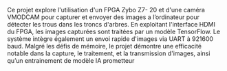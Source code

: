 Ce projet explore l'utilisation d'un FPGA Zybo Z7- 20 et d'une caméra VMODCAM pour capturer et envoyer des images a l’ordinateur pour détecter les trous dans les troncs d'arbres. En exploitant l'interface HDMI du FPGA, les images capturées sont traitées par un modèle TensorFlow. Le système intègre également un envoi rapide d'images via UART à 921600 baud. Malgré les défis de mémoire, le projet démontre une efficacité notable dans la capture, le traitement, et la transmission d'images, ainsi qu’un entrainement de modèle IA prometteur
